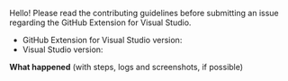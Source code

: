 Hello! Please read the contributing guidelines before submitting an issue regarding the GitHub Extension for Visual Studio.

- GitHub Extension for Visual Studio  version:
- Visual Studio version:

__What happened__ (with steps, logs and screenshots, if possible)
